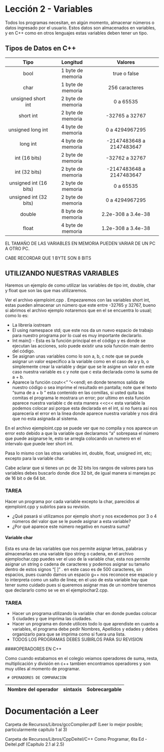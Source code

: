 # Lección 2 - Variables


Todos los programas necesitan, en algún momento, almacenar números o datos ingresado por el usuario. Estos datos son almacenados en variables, y en C++ como en otros lenguajes estas variables deben tener un tipo.  

## Tipos de Datos en C++

| Tipo			| Longitud	      | Valores			       |
|:---------------------:|:-------------------:|:------------------------------:|
| bool			| 1 byte de memoria   |      true o false	       |
| char		      	| 1 byte de memoria   |      256 caracteres	       |
| unsigned short int   	| 2 byte de memoria   | 	 0 a 65535	       |
| short int	       	| 2 byte de memoria   |  -32765   a   32767	       |
| unsigned long int    	| 4 byte de memoria   |    0      a      4294967295    |
| long int 	       	| 4 byte de memoria   |   -2147483648 a 2147483647     |
| int (16 bits)	       	| 2 byte de memoria   |     -32762 a 32767	       |
| int (32 bits)	       	| 2 byte de memoria   |  -2147483648 a 2147483647      |
| unsigned int (16 bits)| 2 byte de memoria   |     0  a  65535		       |
| unsigned int (32 bits)| 2 byte de memoria   |	 0  a 4294967295	       |
| double       	   	| 8 byte de memoria   |  2.2e-308  a  3.4e-38	       |
| float			| 4 byte de memoria   |  1.2e-308  a  3.4e-38  	       |

EL TAMAÑO DE LAS VARIABLES EN MEMORIA PUEDEN VARIAR DE UN PC A OTRO PC.
 
CABE RECORDAR QUE 1 BYTE SON 8 BITS 
   
## UTILIZANDO NUESTRAS VARIABLES

Haremos un ejemplo de como utilizar las variables de tipo int, double, char y float que son las que mas utilizaremos.  

Ver el archivo ejemploint.cpp . 
Empezaremos con las variables short int,  estas pueden almacenar un número que este entre -32765 y 32767, bueno si abrimos el archivo ejemplo notaremos que en el se encuentra lo usual; como lo es: 
 * La librería iostream
 * El using namespace std; que este nos da un nuevo espacio de trabajo para nuestro programa por lo cual es muy importante declararlo.
 * Int main()  - Esta es la función principal en el código y es donde se ejecutan las acciones, solo puede existir una sola función main dentro del código.
 * Se asignan unas variables como lo son a, b, c note que se puede asignar un valor especifico a la variable como en el caso de a y b, o simplemente crear la variable y dejar que se le asigne un valor en este caso nuestra variable es c y note que c esta declarada como la suma de a + b.
 * Aparece la función cout<<” ”<<endl; en donde tenemos salida de nuestro código o sea imprime el resultado en pantalla; note que el texto “suma de a + b ” esta contenido en las comillas, si usted quita las comitas el programa le mostrara un error; por ultimo en esta función aparece nuestra variable c de esta manera <<c<<  esta variable la podemos colocar así porque esta declarada en el int, si no fuera así nos aparecería el error en la linea donde aparece nuestra variable y nos dirá que no esta asignada al sistema.

En el archivo ejemploint.cpp se puede ver que no compila y nos aparece un error esto debido a que la variable que declaramos “a” sobrepasa el número que puede asignarse le,  esto se arregla colocando un numero en el intervalo que puede leer short int.

Pasa lo mismo con las otras variables int, double, float, unsigned int, etc; excepto para la variable char.

Cabe aclarar que si tienes un pc de 32 bits los rangos de valores para tus variables debes buscarlo donde dice 32 bit, de igual manera si manejas pc de 16 bit o de 64 bit.

### TAREA
Hacer un programa por cada variable excepto la char, parecidos al  ejemploint.cpp y subirlos para su revisión.	
 * ¿Qué pasará si utilizamos por ejemplo short y nos excedemos por 3 o 4 números del valor que se le puede asignar a esta variable?
 * ¿Por qué aparece este número negativo en nuestra suma?

#### Variable char

Esta es una de las variables que nos permite asignar letras, palabras y almacenarlas en una variable tipo string o cadena, en el archivo ejemplochar.cpp puedes ver el uso de la variable char, esta nos permite asignar un string o cadena de caracteres y podemos asignar su tamaño dentro de estos signos “[  ]” . en este caso es de 500 caracteres, sin espacios, pues cuando damos un espacio g++ nos reconoce ese espacio y lo interpreta como un salto de linea; en el uso de esta variable hay que tener sumo cuidado pues si queremos asignar mas de un nombre tenemos que declararlo como se ve en el ejemplochar2.cpp.


### TAREA
 * Hacer un programa utilizando la variable char en donde puedas colocar 5 ciudades y que imprima las ciudades.	
 * Hacer un programa en donde utilices todo lo que aprendiste en cuanto a variables, el programa debe pedir Nombres, Apellidos y edades y debes organizarlo para que se imprima como si fuera una lista.
 * TODOS LOS PROGRAMAS DEBES SUBIRLOS PARA SU REVISION


####OPERADORES EN C++

Como cuando estabamos en el colegio veiamos operadores de suma, resta, multiplicación y división en c++ tambien encontramos operadores y son muy utiles al momento de programar.

     # OPERADORES DE COMPARACIÓN	       	  	          
|Nombre del operador  		    |  sintaxis         |   Sobrecargable  |
|:---------------------------------:|:-----------------:|:----------------:|   


Documentación a Leer
====================
Carpeta de Recursos/Libros/gccCompiler.pdf
(Leer lo mejor posible; particularmente capítulo 1 al 3)

Carpeta de Recursos/Libros/CppDeitel/C++ Como Programar, 6ta Ed - Deitel.pdf
(Capítulo 2.1 al 2.5)